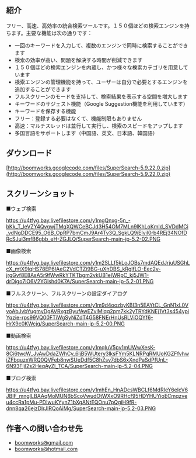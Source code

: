 ## 紹介 ##

フリー、高速、高効率の統合検索ツールです。１５０個ほどの検索エンジンを持ちます。主要な機能は次の通りです：

  * 一回のキーワードを入力して、複数のエンジンで同時に検索することができます
  * 検索の効率が高い、問題を解決する時間が削減できます
  * １５０個ほどの検索エンジンを内蔵し、かつ様々な検索カテゴリを用意しています
  * 検索エンジンの管理機能を持って、ユーザーは自分で必要とするエンジンを追加することができます
  * フルスクリーンのモードを支持して、検索結果を表示する空間を増大します
  * キーワードのサジェスト機能（Google Suggestion機能を利用しています）
  * キーワードを保存する機能
  * フリー：登録する必要はなくて、機能制限もありません
  * 高速：マルチスレッドは並行して実行し、検索のスピードをアップします
  * 多国言語をサポートします（中国語、英文、日本語、韓国語）

## ダウンロード ##

[http://boomworks.googlecode.com/files/SuperSearch-5.9.22.0.zip](http://boomworks.googlecode.com/files/SuperSearch-5.9.22.0.zip)

## スクリーンショット ##

■ウェブ検索

https://u4tfyg.bay.livefilestore.com/y1mgQnxg-5n_-bKk_T_leVZY4QvgwjTMqXQWCeBCJd3H54OM7MLn9lKhLoKmId_SVDdMCi_vdNgDDCE95_O6B_OpRP7bmCmJ9Ar4Tv3Q_SgkLQ9iEIvil0rb4REj34NOfDRcSJui3mfB6gbb_eH-ZGJLQ/SuperSearch-main-jp-5.2-02.PNG

■画像検索

https://u4tfyg.bay.livefilestore.com/y1m2SLLf5kLoJOBs7mdAQEdJrjuUSGhLcX_mtX9IqHS78EP6IAeC2VdCTZi9BG-uXhDBS_kRgIfLO-Eec2y-jrgGvf8E8AsA5r9fWwRkYTKTbgm2vkUB1eIWRpC_kj5JW1-drDigo7lO6V2YGlshd0K7A/SuperSearch-main-jp-5.2-01.PNG

■フルスクリーン、フルスクリーンの設定ダイアログ

https://u4tfyg.bay.livefilestore.com/y1m9d4oozbyKBI3n5EAYtCL_GnN1xL0VvoAbJvbYugmyDgAVRxgzByufAwEZvlMlqg2pm7kk2yTRYdKNEj1Vt3s454ypiYqzie-rps99VQ00FTiWgSyNiZdT4G58FNErHnUsRLViOQYf6-HrX9c0KWcjg/SuperSearch-main-jp-5.2-00.PNG

■動画検索

https://u4tfyg.bay.livefilestore.com/y1mqIuV5pv1mUWwXesK-8Ci6twcW_JvAwDdaZWhCv_6ljB5WUtery3lksFYm5KLNRPqRMUoKGZFfvhwiZFbquzxWRQ0QVFeb8nwSUeDdf5C8hZsv7dbS6xXndPaSdPfUnL-6N93Fljl2s2HeqAyZI_TCA/SuperSearch-main-jp-5.2-04.PNG

■ブログ検索

https://u4tfyg.bay.livefilestore.com/y1mhEn_HnADcsWBCLf6MdRIeY6eIcV6JBlF_mngILBAAqMoMUN6bScoVwudOtWXxO9RHcf95HDYHUYioECmqzveu4ccRa1pMu-PDIwuKYynZ1bXgANtEQOnu7pQgiH9fR-dnn8qa26ejzDlrJIRQoAiMg/SuperSearch-main-jp-5.2-03.PNG

## 作者への問い合わせ先 ##
  * [boomworks@gmail.com](mailto:boomworks@gmail.com)
  * [boomworks@hotmail.com](mailto:boomworks@hotmail.com)